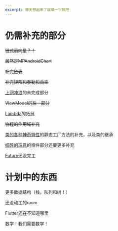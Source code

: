 ```yaml
---
excerpt: 哪天想起来了就填一下坑吧
---
```

# 仍需补充的部分

~~链式前向星？！~~

~~居然是MPAndroidChart~~

~~补完链表~~

~~补完矩阵和泰勒和曲率~~

[上网冲浪](至于kotlin/2024-12-20-上网冲浪.md)的未完成部分

~~VIewModel的后一部分~~

[Lambda](至于kotlin/2024-12-23-Lambda的东西太多了所以还是单独拿出来吧.md)的拓展

~~协程的作用域补充~~

[类的各种神奇特性](看看C艹/2025-02-19-类的各种神奇特性.md)的静态工厂方法的补充，以及类的继承

[细碎的玩意](至于kotlin/2024-12-02-细碎的玩意·其一.md)的控件部分还要更多补充

[Future](用Flutter让你飞起来！/2025-2-22-你的Future是怎样的？.md)还没完工

# 计划中的东西

更多数据结构（栈，队列和树！）

还没动工的room

Flutter还在不知道哪里

数学！我们需要数学！